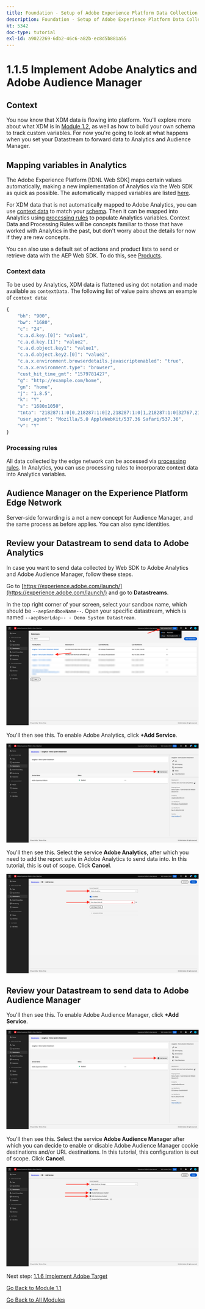 ```yaml
---
title: Foundation - Setup of Adobe Experience Platform Data Collection and the Web SDK extension - Implement Adobe Analytics and Adobe Audience Manager
description: Foundation - Setup of Adobe Experience Platform Data Collection and the Web SDK extension - Implement Adobe Analytics and Adobe Audience Manager
kt: 5342
doc-type: tutorial
exl-id: a9022269-6db2-46c6-a82b-ec8d5b881a55
---
```

# 1.1.5 Implement Adobe Analytics and Adobe Audience Manager

## Context

You now know that XDM data is flowing into platform. You'll explore more about what XDM is in [Module 1.2](./../module1.2/data-ingestion.md), as well as how to build your own schema to track custom variables. For now you're going to look at what happens when you set your Datastream to forward data to Analytics and Audience Manager.

## Mapping variables in Analytics

The Adobe Experience Platform [!DNL Web SDK] maps certain values automatically, making a new implementation of Analytics via the Web SDK as quick as possible. The automatically mapped variables are listed [here](https://experienceleague.adobe.com/docs/experience-platform/edge/data-collection/adobe-analytics/automatically-mapped-vars.html#data-collection).

For XDM data that is not automatically mapped to Adobe Analytics, you can use [context data](https://experienceleague.adobe.com/docs/analytics/implementation/vars/page-vars/contextdata.html) to match your [schema](https://experienceleague.adobe.com/docs/experience-platform/xdm/schema/composition.html). Then it can be mapped into Analytics using [processing rules](https://experienceleague.adobe.com/docs/analytics/admin/admin-tools/processing-rules/processing-rules-configuration/t-processing-rules.html) to populate Analytics variables. Context Data and Processing Rules will be concepts familiar to those that have worked with Analytics in the past, but don't worry about the details for now if they are new concepts.

You can also use a default set of actions and product lists to send or retrieve data with the AEP Web SDK. To do this, see [Products](https://experienceleague.adobe.com/docs/experience-platform/edge/data-collection/collect-commerce-data.html?lang=en#data-collection).

### Context data

To be used by Analytics, XDM data is flattened using dot notation and made available as `contextData`. The following list of value pairs shows an example of `context data`:

```javascript
{
    "bh": "900",
    "bw": "1680",
    "c": "24",
    "c.a.d.key.[0]": "value1",
    "c.a.d.key.[1]": "value2",
    "c.a.d.object.key1": "value1",
    "c.a.d.object.key2.[0]": "value2",
    "c.a.x.environment.browserdetails.javascriptenabled": "true",
    "c.a.x.environment.type": "browser",
    "cust_hit_time_gmt": "1579781427",
    "g": "http://example.com/home",
    "gn": "home",
    "j": "1.8.5",
    "k": "Y",
    "s": "1680x1050",
    "tnta": "218287:1:0|0,218287:1:0|2,218287:1:0|1,218287:1:0|32767,218287:1:01,218287:1:0|0,218287:1:0|1,218287:1:0|0,218287:1:0|1",
    "user_agent": "Mozilla/5.0 AppleWebKit/537.36 Safari/537.36",
    "v": "Y"
}
```

### Processing rules

All data collected by the edge network can be accessed via [processing rules](https://experienceleague.adobe.com/docs/analytics/admin/admin-tools/processing-rules/processing-rules-configuration/t-processing-rules.html). In Analytics, you can use processing rules to incorporate context data into Analytics variables.

## Audience Manager on the Experience Platform Edge Network

Server-side forwarding is a not a new concept for Audience Manager, and the same process as before applies. You can also sync identities.

## Review your Datastream to send data to Adobe Analytics

In case you want to send data collected by Web SDK to Adobe Analytics and Adobe Audience Manager, follow these steps.

Go to [https://experience.adobe.com/launch/](https://experience.adobe.com/launch/) and go to **Datastreams**. 

In the top right corner of your screen, select your sandbox name, which should be `--aepSandboxName--`. Open your specific datastream, which is named `--aepUserLdap-- - Demo System Datastream`.

![Click Edge Configuration icon in the left navigation](./images/edgeconfig1b.png)

You'll then see this. To enable Adobe Analytics, click **+Add Service**.

![AEP Debugger](./images/aa2.png)

You'll then see this. Select the service **Adobe Analytics**, after which you need to add the report suite in Adobe Analytics to send data into. In this tutorial, this is out of scope. Click **Cancel**.

![AEP Debugger](./images/aa3.png)

## Review your Datastream to send data to Adobe Audience Manager

You'll then see this. To enable Adobe Audience Manager, click **+Add Service**.

![AEP Debugger](./images/aa2.png)

You'll then see this. Select the service **Adobe Audience Manager** after which you can decide to enable or disable Adobe Audience Manager cookie destinations and/or URL destinations. In this tutorial, this configuration is out of scope. Click **Cancel**.

![AEP Debugger](./images/aam1.png)

Next step: [1.1.6 Implement Adobe Target](./ex6.md)

[Go Back to Module 1.1](./data-ingestion-launch-web-sdk.md)

[Go Back to All Modules](./../../../overview.md)

